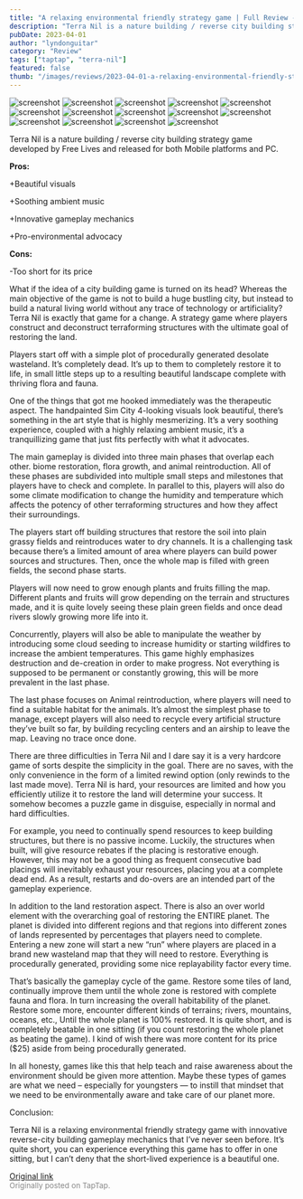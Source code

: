 ```yaml
---
title: "A relaxing environmental friendly strategy game | Full Review - Terra Nil"
description: "Terra Nil is a nature building / reverse city building strategy game developed by Free Lives and released for both Mobile platforms and PC."
pubDate: 2023-04-01
author: "lyndonguitar"
category: "Review"
tags: ["taptap", "terra-nil"]
featured: false
thumb: "/images/reviews/2023-04-01-a-relaxing-environmental-friendly-strategy-game--full-review---terra-nil-0.avif"
---
```


<div class="gallery">
  <img src="/images/reviews/2023-04-01-a-relaxing-environmental-friendly-strategy-game--full-review---terra-nil-0.avif" alt="screenshot" />
  <img src="/images/reviews/2023-04-01-a-relaxing-environmental-friendly-strategy-game--full-review---terra-nil-1.avif" alt="screenshot" />
  <img src="/images/reviews/2023-04-01-a-relaxing-environmental-friendly-strategy-game--full-review---terra-nil-2.avif" alt="screenshot" />
  <img src="/images/reviews/2023-04-01-a-relaxing-environmental-friendly-strategy-game--full-review---terra-nil-3.avif" alt="screenshot" />
  <img src="/images/reviews/2023-04-01-a-relaxing-environmental-friendly-strategy-game--full-review---terra-nil-4.avif" alt="screenshot" />
  <img src="/images/reviews/2023-04-01-a-relaxing-environmental-friendly-strategy-game--full-review---terra-nil-5.avif" alt="screenshot" />
  <img src="/images/reviews/2023-04-01-a-relaxing-environmental-friendly-strategy-game--full-review---terra-nil-6.avif" alt="screenshot" />
  <img src="/images/reviews/2023-04-01-a-relaxing-environmental-friendly-strategy-game--full-review---terra-nil-7.avif" alt="screenshot" />
  <img src="/images/reviews/2023-04-01-a-relaxing-environmental-friendly-strategy-game--full-review---terra-nil-8.avif" alt="screenshot" />
  <img src="/images/reviews/2023-04-01-a-relaxing-environmental-friendly-strategy-game--full-review---terra-nil-9.avif" alt="screenshot" />
  <img src="/images/reviews/2023-04-01-a-relaxing-environmental-friendly-strategy-game--full-review---terra-nil-10.avif" alt="screenshot" />
  <img src="/images/reviews/2023-04-01-a-relaxing-environmental-friendly-strategy-game--full-review---terra-nil-11.avif" alt="screenshot" />
  <img src="/images/reviews/2023-04-01-a-relaxing-environmental-friendly-strategy-game--full-review---terra-nil-12.avif" alt="screenshot" />
  <img src="/images/reviews/2023-04-01-a-relaxing-environmental-friendly-strategy-game--full-review---terra-nil-13.avif" alt="screenshot" />
</div>

Terra Nil is a nature building / reverse city building strategy game developed by Free Lives and released for both Mobile platforms and PC.


**Pros:**


+Beautiful visuals

+Soothing ambient music

+Innovative gameplay mechanics

+Pro-environmental advocacy


**Cons:**


-Too short for its price

What if the idea of a city building game is turned on its head? Whereas the main objective of the game is not to build a huge bustling city, but instead to build a natural living world without any trace of technology or artificiality? Terra Nil is exactly that game for a change. A strategy game where players construct and deconstruct terraforming structures with the ultimate goal of restoring the land.

Players start off with a simple plot of procedurally generated desolate wasteland. It’s completely dead. It’s up to them to completely restore it to life, in small little steps up to a resulting beautiful landscape complete with thriving flora and fauna.

One of the things that got me hooked immediately was the therapeutic aspect. The handpainted Sim City 4-looking visuals look beautiful, there’s something in the art style that is highly mesmerizing. It’s a very soothing experience, coupled with a highly relaxing ambient music, it’s a tranquillizing game that just fits perfectly with what it advocates.

The main gameplay is divided into three main phases that overlap each other. biome restoration, flora growth, and animal reintroduction. All of these phases are subdivided into multiple small steps and milestones that players have to check and complete. In parallel to this, players will also do some climate modification to change the humidity and temperature which affects the potency of other terraforming structures and how they affect their surroundings.

The players start off building structures that restore the soil into plain grassy fields and reintroduces water to dry channels. It is a challenging task because there’s a limited amount of area where players can build power sources and structures. Then, once the whole map is filled with green fields, the second phase starts.

Players will now need to grow enough plants and fruits filling the map. Different plants and fruits will grow depending on the terrain and structures made, and it is quite lovely seeing these plain green fields and once dead rivers slowly growing more life into it.

Concurrently, players will also be able to manipulate the weather by introducing some cloud seeding to increase humidity or starting wildfires to increase the ambient temperatures. This game highly emphasizes destruction and de-creation in order to make progress. Not everything is supposed to be permanent or constantly growing, this will be more prevalent in the last phase.

The last phase focuses on Animal reintroduction, where players will need to find a suitable habitat for the animals. It’s almost the simplest phase to manage, except players will also need to recycle every artificial structure they’ve built so far, by building recycling centers and an airship to leave the map. Leaving no trace once done.

There are three difficulties in Terra Nil and I dare say it is a very hardcore game of sorts despite the simplicity in the goal. There are no saves, with the only convenience in the form of a limited rewind option (only rewinds to the last made move). Terra Nil is hard, your resources are limited and how you efficiently utilize it to restore the land will determine your success. It somehow becomes a puzzle game in disguise, especially in normal and hard difficulties.

For example, you need to continually spend resources to keep building structures, but there is no passive income. Luckily, the structures when built, will give resource rebates if the placing is restorative enough. However, this may not be a good thing as frequent consecutive bad placings will inevitably exhaust your resources, placing you at a complete dead end. As a result, restarts and do-overs are an intended part of the gameplay experience.

In addition to the land restoration aspect. There is also an over world element with the overarching goal of restoring the ENTIRE planet. The planet is divided into different regions and that regions into different zones of lands represented by percentages that players need to complete. Entering a new zone will start a new “run” where players are placed in a brand new wasteland map that they will need to restore. Everything is procedurally generated, providing some nice replayability factor every time.

That’s basically the gameplay cycle of the game. Restore some tiles of land, continually improve them until the whole zone is restored with complete fauna and flora. In turn increasing the overall habitability of the planet. Restore some more, encounter different kinds of terrains; rivers, mountains, oceans, etc., Until the whole planet is 100% restored. It is quite short, and is completely beatable in one sitting (if you count restoring the whole planet as beating the game). I kind of wish there was more content for its price ($25) aside from being procedurally generated.

In all honesty, games like this that help teach and raise awareness about the environment should be given more attention. Maybe these types of games are what we need – especially for youngsters — to instill that mindset that we need to be environmentally aware and take care of our planet more.

Conclusion:

Terra Nil is a relaxing environmental friendly strategy game with innovative reverse-city building gameplay mechanics that I’ve never seen before. It’s quite short, you can experience everything this game has to offer in one sitting, but I can’t deny that the short-lived experience is a beautiful one.

[Original link](https://www.taptap.io/post/4965987)<br><span style="font-size: 0.95em; color: #888;">Originally posted on TapTap.</span>
